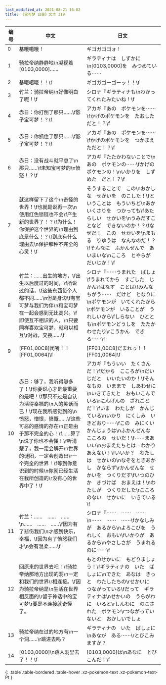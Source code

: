 ```yaml
---
last_modified_at: 2021-08-21 16:02
title: 《宝可梦 白金》文本 319
---
```

| 编号 | 中文 | 日文 |
| ---- | ---- | ---- |
| 0 | 基哦噶哦！ | ギゴガゴゴォ！ |
| 1 | 骑拉帝纳静静地\n凝视着[0103,0000]…… | ギラティナは　しずかに\n[0103,0000]を　みつめている⋯⋯ |
| 2 | 基哦噶哦！！\f | ギゴガゴーゴーッ！！\f |
| 3 | 竹兰：骑拉帝纳\n好像明白了呢！\f | シロナ『ギラティナも\nわかってくれたみたいね！\f |
| 4 | 赤日：你打倒了那只……\f影子宝可梦！？\f | アカギ『あの　ポケモンを⋯⋯\fかげのポケモンを　たおしただと！？\f |
| 5 | 赤日：你抓住了那只……\f影子宝可梦！？\f | アカギ『あの　ポケモンを⋯⋯\fかげのポケモンを　つかまえただと！？\f |
| 6 | 赤日：没有战斗就平息了\n那只……\f未知宝可梦的\n愤怒！？\f | アカギ『たたかわないことで\nあの　ポケモンの⋯⋯\fかげのポケモンの！\nいかりを　しずめた　だと！？\f |
| 7 | 就这样留下了这个\n奇怪的世界！\f也就是说再一次\n使用红色锁链也不会\f产生新的世界了！？\f为什么！你保护这个世界的\n理由到底是什么！？\f到底有什么理由去\n保护那种不完全的心灵！\f | そうすることで　この\nおかしな　せかいを　のこした！\fということは　もういちど\nあかいくさりを　つかっても\fあたらしい　せかいを\nうみだすことなど　できないのか！？\fなぜだ！　この　せかいを\nまもる　りゆうは　なんなのだ！？\fそんなに　ふかんぜんで　あいまいな\nこころ　とやらが　だいじか！\f |
| 8 | 竹兰：……出生的地方，\f出生以后度过的时间，\f所说过的话，\f这些东西每个人都不同……\n但是身边\f有宝可梦与我们为伴\n和宝可梦在一起会感到无比高兴。\f即使互不相识的人，\n只要同样喜欢宝可梦，就可以相互\r对战，交换……\f | シロナ『⋯⋯うまれた　ばしょ\fうまれてから　すごした　じかん\fはなす　ことば\fみんな　ちがう⋯⋯　だけど　となりに\nポケモンが　いてくれたから\rポケモンが　いることが　うれしいから\fしらない　ひととも\nポケモンどうしを　たたかわせたり\rこうかん　できる⋯⋯\f |
| 9 | [FF01,00C8]闭嘴！！[FF01,0064]\f | [FF01,00C8]だまれっ！！[FF01,0064]\f |
| 10 | 赤日：够了，我听得够多了！\f你要说心才是最重要的是吧！\f那只不过是自认为活得幸福的\n人的笑话而已！\f现在我所感觉到的\n愤怒，憎恨，愤慨……\f这些可恶的感情的存在\n正是由于那不完全的心！\f……算了\n说了你也不会懂！\f听清楚了，我一定会解开\n世界的谜团，一定会创造出\r一个完全的世界！\f等到你意识到的时候\n你就已经生活在我所创造的\r没有心的世界中了！\f | アカギ『もういい　たくさんだ！\fだから　こころが\nだいじだと　いいたいのか！\fそんなもの　いままで　しあわせに\nいきてきたと　おもいこんでいる\rにんげんの　ざれごと　だ！\fいま　わたしが　かんじている\nいかり　にくしみ　いきどおり⋯⋯\fこの　みにくい　かんじょうは\nふかんぜんな　こころの　せいだ！\f⋯⋯まあいい\nおまえたちとは　わかりあえない！\fいいか？　わたしは　せかいの\nなぞをときあかし　かならず\rかんぜんな　せかいを　つくりだす\fいつのひか　きづけば　おまえは！\nわたしが　つくりだした\rこころのない　せかいに　いきている\f |
| 11 | 竹兰：……　……　……\n……　……　……\f因为有了悲伤我们\n才感到快乐，幸福，\f因为有了愤怒我们才\n会有温柔……\f | シロナ『⋯⋯　⋯⋯　⋯⋯\n⋯⋯　⋯⋯　⋯⋯\fかなしみが　あるから\nよろこびを　うれしく　おもい\fいかりが　あるから\nやさしさが　うまれるのに⋯⋯\f |
| 12 | 回原来的世界去吧！\f骑拉帝纳那地方出现的洞\n一定和我们的世界\r相连接。\f因为骑拉帝纳是\n生活在世界相反面的\r留于神话中的宝可梦\r要是不连接就奇怪了。 | もとのせかいに　もどりましょう！\fギラティナの　いた　ばしょに\nできた　あなは　きっと　わたしたちの\rせかいに　つながっている\fだって　ギラティナは\nせかいの　うらがわに　いると\rしんわに　のこされた　ポケモン\rつながっていないと　おかしいでしょ |
| 13 | 骑拉帝纳在过的地方有\n一个洞……\r跳进去吗？ | ギラティナの　いた　ばしょに\nあなが　ある⋯⋯\rとびこみますか？ |
| 14 | [0103,0000]\n跳入洞里去了！！\f | [0103,0000]は\nあなに　とびこんだ！\f |
{: .table .table-bordered .table-hover .xz-pokemon-text .xz-pokemon-text-Pt }